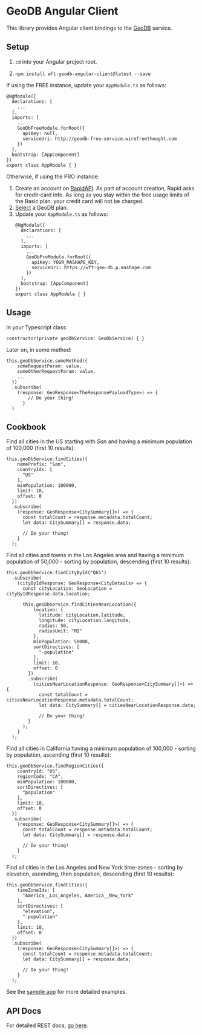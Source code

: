 # GeoDB Angular Client

This library provides Angular client bindings to the [GeoDB](http://geodb-cities-api.wirefreethought.com/) service.

## Setup

1. ``cd`` into your Angular project root.

2. ``npm install wft-geodb-angular-client@latest --save``

If using the FREE instance, update your ``AppModule.ts`` as follows:
```
@NgModule({
  declarations: [
    ...
  ],
  imports: [
    ...
    GeoDbFreeModule.forRoot({
      apiKey: null,
      serviceUri: http://geodb-free-service.wirefreethought.com
    })
  ],
  bootstrap: [AppComponent]
})
export class AppModule { }
```

Otherwise, if using the PRO instance:

1. Create an account on [RapidAPI](https://rapidapi.com). As part of account creation, Rapid asks for credit-card info. As long as you stay within the free usage limits of the Basic plan, your credit card will not be charged.
2. [Select](https://rapidapi.com/wirefreethought/api/GeoDB%20Cities/pricing) a GeoDB plan.
5. Update your ``AppModule.ts`` as follows:
    ```
    @NgModule({
      declarations: [
        ...
      ],
      imports: [
        ...
        GeoDbProModule.forRoot({
          apiKey: YOUR_MASHAPE_KEY,
          serviceUri: https://wft-geo-db.p.mashape.com
        })
      ],
      bootstrap: [AppComponent]
    })
    export class AppModule { }
    ```

## Usage

In your Typescript class:

``constructor(private geoDbService: GeoDbService) { }``

Later on, in some method:

```
this.geoDbService.someMethod({
    someRequestParam: value,
    someOtherRequestParam: value,
    ...
  })
  .subscribe(
    (response: GeoResponse<TheResponsePayloadType>) => {
        // Do your thing!
      }
  )
```

## Cookbook

Find all cities in the US starting with *San* and having a minimum population of 100,000 (first 10 results):
```
this.geoDbService.findCities({
    namePrefix: "San",
    countryIds: [
      "US"
    ],
    minPopulation: 100000,
    limit: 10,
    offset: 0
  })
  .subscribe(
    (response: GeoResponse<CitySummary[]>) => {
      const totalCount = response.metadata.totalCount;
      let data: CitySummary[] = response.data;

      // Do your thing!
    }
  );
```

Find all cities and towns in the Los Angeles area and having a minimum population of 50,000 - sorting by population, descending (first 10 results):
```
this.geoDbService.findCityById("Q65")
  .subscribe(
    (cityByIdResponse: GeoResponse<CityDetails> => {
      const cityLocation: GeoLocation = cityByIdResponse.data.location;

      this.geoDbService.findCitiesNearLocation({
          location: {
            latitude: cityLocation.latitude,
            longitude: cityLocation.longitude,
            radius: 50,
            radiusUnit: "MI"
          },
          minPopulation: 50000,
          sortDirectives: [
            "-population"
          ],
          limit: 10,
          offset: 0
        })
        .subscribe(
          (citiesNearLocationResponse: GeoResponse<CitySummary[]>) => {
            const totalCount = citiesNearLocationResponse.metadata.totalCount;
            let data: CitySummary[] = citiesNearLocationResponse.data;

            // Do your thing!
        }
      );
    }
  );
```

Find all cities in California having a minimum population of 100,000 - sorting by population, ascending (first 10 results):
```
this.geoDbService.findRegionCities({
    countryId: "US",
    regionCode: "CA",
    minPopulation: 100000,
    sortDirectives: [
      "population"
    ],
    limit: 10,
    offset: 0
  })
  .subscribe(
    (response: GeoResponse<CitySummary[]>) => {
      const totalCount = response.metadata.totalCount;
      let data: CitySummary[] = response.data;

      // Do your thing!
    }
  );

```

Find all cities in the Los Angeles and New York time-zones - sorting by elevation, ascending, then population, descending (first 10 results):
```
this.geoDbService.findCities({
    timeZoneIds: [
      "America__Los_Angeles, America__New_York"
    ],
    sortDirectives: [
      "elevation",
      "-population"
    ],
    limit: 10,
    offset: 0
  })
  .subscribe(
    (response: GeoResponse<CitySummary[]>) => {
      const totalCount = response.metadata.totalCount;
      let data: CitySummary[] = response.data;

      // Do your thing!
    }
  );

```

See the [sample app](https://github.com/wirefreethought/geo-db-sample-angular-app) for more detailed examples.

## API Docs
For detailed REST docs, [go here](http://geodb-cities-api.wirefreethought.com/docs/api-reference/rest-api).

